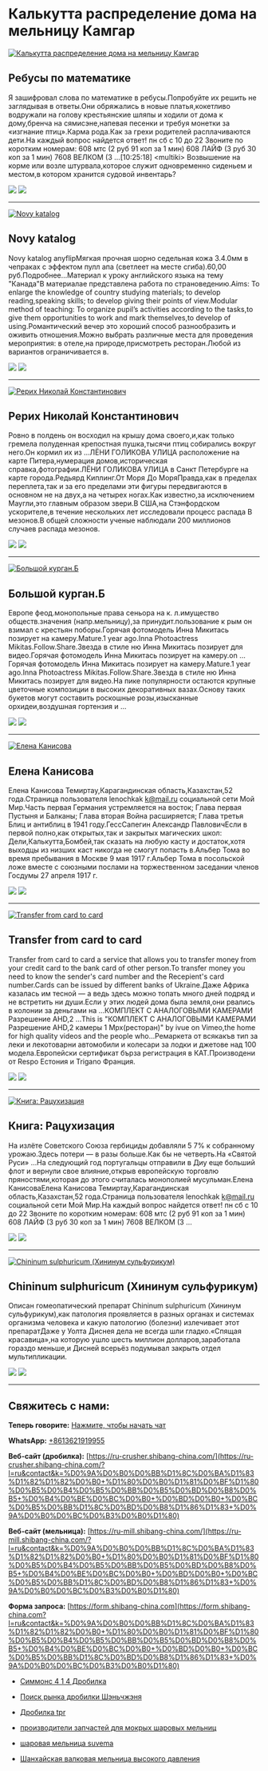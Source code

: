 # Калькутта распределение дома на мельницу Камгар

<a href="https://swt.shibang-china.com/?l=ru&img&k=%D0%9A%D0%B0%D0%BB%D1%8C%D0%BA%D1%83%D1%82%D1%82%D0%B0+%D1%80%D0%B0%D1%81%D0%BF%D1%80%D0%B5%D0%B4%D0%B5%D0%BB%D0%B5%D0%BD%D0%B8%D0%B5+%D0%B4%D0%BE%D0%BC%D0%B0+%D0%BD%D0%B0+%D0%BC%D0%B5%D0%BB%D1%8C%D0%BD%D0%B8%D1%86%D1%83+%D0%9A%D0%B0%D0%BC%D0%B3%D0%B0%D1%80" target="_blank">![Калькутта распределение дома на мельницу Камгар](http://static.shibang-china.com/all-800x300/451.jpg)</a>

## Ребусы по математике
Я зашифровал слова по математике в ребусы.Попробуйте их решить не заглядывая в ответы.Они обряжались в новые платья,кокетливо водружали на голову крестьянские шляпы и ходили от дома к дому,бренча на сямисэне,напевая песенки и требуя монетки за &#171;изгнание птиц&#187;.Карма рода.Как за грехи родителей расплачиваются дети.На каждый вопрос найдется ответ! пн сб с 10 до 22 Звоните по коротким номерам: 608 мтс (2 руб 91 коп за 1 мин) 608 ЛАЙФ (3 руб 30 коп за 1 мин) 7608 ВЕЛКОМ (3 …[10:25:18] &lt;multiki&gt; Возвышение на корме или возле штурвала,которое служит одновременно сиденьем и местом,в котором хранится судовой инвентарь?


<a href="https://whatsapp.shibangsoft.com/WhatsApp.php" target="_blank" title="WhatsApp">![](http://static.shibang-china.com/icon/whatsapp.png)</a> <a href="https://swt.shibang-china.com/?l=ru&icon&k=%D0%9A%D0%B0%D0%BB%D1%8C%D0%BA%D1%83%D1%82%D1%82%D0%B0+%D1%80%D0%B0%D1%81%D0%BF%D1%80%D0%B5%D0%B4%D0%B5%D0%BB%D0%B5%D0%BD%D0%B8%D0%B5+%D0%B4%D0%BE%D0%BC%D0%B0+%D0%BD%D0%B0+%D0%BC%D0%B5%D0%BB%D1%8C%D0%BD%D0%B8%D1%86%D1%83+%D0%9A%D0%B0%D0%BC%D0%B3%D0%B0%D1%80" target="_blank">![](http://static.shibang-china.com/icon/chat-ru.png)</a>

---

<a href="https://swt.shibang-china.com/?l=ru&img&k=%D0%9A%D0%B0%D0%BB%D1%8C%D0%BA%D1%83%D1%82%D1%82%D0%B0+%D1%80%D0%B0%D1%81%D0%BF%D1%80%D0%B5%D0%B4%D0%B5%D0%BB%D0%B5%D0%BD%D0%B8%D0%B5+%D0%B4%D0%BE%D0%BC%D0%B0+%D0%BD%D0%B0+%D0%BC%D0%B5%D0%BB%D1%8C%D0%BD%D0%B8%D1%86%D1%83+%D0%9A%D0%B0%D0%BC%D0%B3%D0%B0%D1%80" target="_blank">![Novy katalog](http://static.shibang-china.com/all-800x300/1081.jpg)</a>

## Novy katalog
Novy katalog anyflipМягкая прочная шорно седельная кожа 3.4.0мм в чепраках с эффектом пулл апа (светлеет на месте сгиба).60,00 руб.Подробнее…Материал к уроку английского языка на тему &quot;Канада&quot;В материалае представлена работа по страноведению.Aims: To enlarge the knowledge of country studying materials; to develop reading,speaking skills; to develop giving their points of view.Modular method of teaching: To organize pupil’s activities according to the tasks,to give them opportunities to work and mark themselves,to develop of using.Романтический вечер это хороший способ разнообразить и оживить отношения.Можно выбрать различные места для проведения мероприятия: в отеле,на природе,присмотреть ресторан.Любой из вариантов ограничивается в.


<a href="https://whatsapp.shibangsoft.com/WhatsApp.php" target="_blank" title="WhatsApp">![](http://static.shibang-china.com/icon/whatsapp.png)</a> <a href="https://swt.shibang-china.com/?l=ru&icon&k=%D0%9A%D0%B0%D0%BB%D1%8C%D0%BA%D1%83%D1%82%D1%82%D0%B0+%D1%80%D0%B0%D1%81%D0%BF%D1%80%D0%B5%D0%B4%D0%B5%D0%BB%D0%B5%D0%BD%D0%B8%D0%B5+%D0%B4%D0%BE%D0%BC%D0%B0+%D0%BD%D0%B0+%D0%BC%D0%B5%D0%BB%D1%8C%D0%BD%D0%B8%D1%86%D1%83+%D0%9A%D0%B0%D0%BC%D0%B3%D0%B0%D1%80" target="_blank">![](http://static.shibang-china.com/icon/chat-ru.png)</a>

---

<a href="https://swt.shibang-china.com/?l=ru&img&k=%D0%9A%D0%B0%D0%BB%D1%8C%D0%BA%D1%83%D1%82%D1%82%D0%B0+%D1%80%D0%B0%D1%81%D0%BF%D1%80%D0%B5%D0%B4%D0%B5%D0%BB%D0%B5%D0%BD%D0%B8%D0%B5+%D0%B4%D0%BE%D0%BC%D0%B0+%D0%BD%D0%B0+%D0%BC%D0%B5%D0%BB%D1%8C%D0%BD%D0%B8%D1%86%D1%83+%D0%9A%D0%B0%D0%BC%D0%B3%D0%B0%D1%80" target="_blank">![Рерих Николай Константинович](http://static.shibang-china.com/all-800x300/1157.jpg)</a>

## Рерих Николай Константинович
Ровно в полдень он восходил на крышу дома своего,и,как только гремела полуденная крепостная пушка,тысячи птиц собирались вокруг него.Он кормил их из …ЛЁНИ ГОЛИКОВА УЛИЦА расположение на карте Питера,нумерация домов,историческая справка,фотографии.ЛЁНИ ГОЛИКОВА УЛИЦА в Санкт Петербурге на карте города.Редьярд Киплинг.От Моря До МоряПравда,как в пределах переплета,так и за его пределами эти фигуры передвигаются в основном не на двух,а на четырех ногах.Как известно,за исключением Маугли,это главным образом звери.В США,на Стэнфордском ускорителе,в течение нескольких лет исследовали процесс распада В мезонов.В общей сложности ученые наблюдали 200 миллионов случаев распада мезонов.


<a href="https://whatsapp.shibangsoft.com/WhatsApp.php" target="_blank" title="WhatsApp">![](http://static.shibang-china.com/icon/whatsapp.png)</a> <a href="https://swt.shibang-china.com/?l=ru&icon&k=%D0%9A%D0%B0%D0%BB%D1%8C%D0%BA%D1%83%D1%82%D1%82%D0%B0+%D1%80%D0%B0%D1%81%D0%BF%D1%80%D0%B5%D0%B4%D0%B5%D0%BB%D0%B5%D0%BD%D0%B8%D0%B5+%D0%B4%D0%BE%D0%BC%D0%B0+%D0%BD%D0%B0+%D0%BC%D0%B5%D0%BB%D1%8C%D0%BD%D0%B8%D1%86%D1%83+%D0%9A%D0%B0%D0%BC%D0%B3%D0%B0%D1%80" target="_blank">![](http://static.shibang-china.com/icon/chat-ru.png)</a>

---

<a href="https://swt.shibang-china.com/?l=ru&img&k=%D0%9A%D0%B0%D0%BB%D1%8C%D0%BA%D1%83%D1%82%D1%82%D0%B0+%D1%80%D0%B0%D1%81%D0%BF%D1%80%D0%B5%D0%B4%D0%B5%D0%BB%D0%B5%D0%BD%D0%B8%D0%B5+%D0%B4%D0%BE%D0%BC%D0%B0+%D0%BD%D0%B0+%D0%BC%D0%B5%D0%BB%D1%8C%D0%BD%D0%B8%D1%86%D1%83+%D0%9A%D0%B0%D0%BC%D0%B3%D0%B0%D1%80" target="_blank">![Большой курган.Б](http://static.shibang-china.com/all-800x300/330.jpg)</a>

## Большой курган.Б
Европе феод.монопольные права сеньора на к. л.имущество обществ.значения (напр.мельницу),за принудит.пользование к рым он взимал с крестьян поборы.Горячая фотомодель Инна Микитась позирует на камеру.Mature.1 year ago.Inna Photoactress Mikitas.Follow.Share.Звезда в стиле ню Инна Микитась позирует для видео.Горячая фотомодель Инна Микитась позирует на камеру.on …Горячая фотомодель Инна Микитась позирует на камеру.Mature.1 year ago.Inna Photoactress Mikitas.Follow.Share.Звезда в стиле ню Инна Микитась позирует для видео.На пике популярности остаются крупные цветочные композиции в высоких декоративных вазах.Основу таких букетов могут составить роскошные розы,изысканные орхидеи,воздушная гортензия и …


<a href="https://whatsapp.shibangsoft.com/WhatsApp.php" target="_blank" title="WhatsApp">![](http://static.shibang-china.com/icon/whatsapp.png)</a> <a href="https://swt.shibang-china.com/?l=ru&icon&k=%D0%9A%D0%B0%D0%BB%D1%8C%D0%BA%D1%83%D1%82%D1%82%D0%B0+%D1%80%D0%B0%D1%81%D0%BF%D1%80%D0%B5%D0%B4%D0%B5%D0%BB%D0%B5%D0%BD%D0%B8%D0%B5+%D0%B4%D0%BE%D0%BC%D0%B0+%D0%BD%D0%B0+%D0%BC%D0%B5%D0%BB%D1%8C%D0%BD%D0%B8%D1%86%D1%83+%D0%9A%D0%B0%D0%BC%D0%B3%D0%B0%D1%80" target="_blank">![](http://static.shibang-china.com/icon/chat-ru.png)</a>

---

<a href="https://swt.shibang-china.com/?l=ru&img&k=%D0%9A%D0%B0%D0%BB%D1%8C%D0%BA%D1%83%D1%82%D1%82%D0%B0+%D1%80%D0%B0%D1%81%D0%BF%D1%80%D0%B5%D0%B4%D0%B5%D0%BB%D0%B5%D0%BD%D0%B8%D0%B5+%D0%B4%D0%BE%D0%BC%D0%B0+%D0%BD%D0%B0+%D0%BC%D0%B5%D0%BB%D1%8C%D0%BD%D0%B8%D1%86%D1%83+%D0%9A%D0%B0%D0%BC%D0%B3%D0%B0%D1%80" target="_blank">![Елена Канисова](http://static.shibang-china.com/all-800x300/1062.jpg)</a>

## Елена Канисова
Елена Канисова Темиртау,Карагандинская область,Казахстан,52 года.Страница пользователя lenochkak k@mail.ru социальной сети Мой Мир.Часть первая Германия устремляется на восток; Глава первая Пустыня и Балканы; Глава вторая Война расширяется; Глава третья Блиц и антиблиц в 1941 году.ГессСапегин Александр ПавловичЕсли в первой полно,как открытых,так и закрытых магических школ: Дели,Калькутта,Бомбей,так сказать на любую касту и достаток,хотя выходцы из низших каст никогда не смогут попасть в.Альбер Тома во время пребывания в Москве 9 мая 1917 г.Альбер Тома в посольской ложе вместе с союзными послами на торжественном заседании членов Госдумы 27 апреля 1917 г.


<a href="https://whatsapp.shibangsoft.com/WhatsApp.php" target="_blank" title="WhatsApp">![](http://static.shibang-china.com/icon/whatsapp.png)</a> <a href="https://swt.shibang-china.com/?l=ru&icon&k=%D0%9A%D0%B0%D0%BB%D1%8C%D0%BA%D1%83%D1%82%D1%82%D0%B0+%D1%80%D0%B0%D1%81%D0%BF%D1%80%D0%B5%D0%B4%D0%B5%D0%BB%D0%B5%D0%BD%D0%B8%D0%B5+%D0%B4%D0%BE%D0%BC%D0%B0+%D0%BD%D0%B0+%D0%BC%D0%B5%D0%BB%D1%8C%D0%BD%D0%B8%D1%86%D1%83+%D0%9A%D0%B0%D0%BC%D0%B3%D0%B0%D1%80" target="_blank">![](http://static.shibang-china.com/icon/chat-ru.png)</a>

---

<a href="https://swt.shibang-china.com/?l=ru&img&k=%D0%9A%D0%B0%D0%BB%D1%8C%D0%BA%D1%83%D1%82%D1%82%D0%B0+%D1%80%D0%B0%D1%81%D0%BF%D1%80%D0%B5%D0%B4%D0%B5%D0%BB%D0%B5%D0%BD%D0%B8%D0%B5+%D0%B4%D0%BE%D0%BC%D0%B0+%D0%BD%D0%B0+%D0%BC%D0%B5%D0%BB%D1%8C%D0%BD%D0%B8%D1%86%D1%83+%D0%9A%D0%B0%D0%BC%D0%B3%D0%B0%D1%80" target="_blank">![Transfer from card to card](http://static.shibang-china.com/all-800x300/1437.jpg)</a>

## Transfer from card to card
Transfer from card to card a service that allows you to transfer money from your credit card to the bank card of other person.To transfer money you need to know the sender's card number and the Recepient's card number.Cards can be issued by different banks of Ukraine.Даже Африка казалась им тесной — а ведь здесь можно топать много дней подряд и не встретить ни души.Если у этих людей дома была земля,они рвались в колонии за деньгами на …КОМПЛЕКТ С АНАЛОГОВЫМИ КАМЕРАМИ Разрешение AHD,2 …This is &quot;КОМПЛЕКТ С АНАЛОГОВЫМИ КАМЕРАМИ Разрешение AHD,2 камеры 1 Mpx(ресторан)&quot; by ivue on Vimeo,the home for high quality videos and the people who…Ремаркета от всякакъв тип за леки и лекотоварни автомобили и колесари за лодки и джетове над 100 модела.Европейски сертификат бърза регистрация в КАТ.Производeни от Respo Естония и Trigano Франция.


<a href="https://whatsapp.shibangsoft.com/WhatsApp.php" target="_blank" title="WhatsApp">![](http://static.shibang-china.com/icon/whatsapp.png)</a> <a href="https://swt.shibang-china.com/?l=ru&icon&k=%D0%9A%D0%B0%D0%BB%D1%8C%D0%BA%D1%83%D1%82%D1%82%D0%B0+%D1%80%D0%B0%D1%81%D0%BF%D1%80%D0%B5%D0%B4%D0%B5%D0%BB%D0%B5%D0%BD%D0%B8%D0%B5+%D0%B4%D0%BE%D0%BC%D0%B0+%D0%BD%D0%B0+%D0%BC%D0%B5%D0%BB%D1%8C%D0%BD%D0%B8%D1%86%D1%83+%D0%9A%D0%B0%D0%BC%D0%B3%D0%B0%D1%80" target="_blank">![](http://static.shibang-china.com/icon/chat-ru.png)</a>

---

<a href="https://swt.shibang-china.com/?l=ru&img&k=%D0%9A%D0%B0%D0%BB%D1%8C%D0%BA%D1%83%D1%82%D1%82%D0%B0+%D1%80%D0%B0%D1%81%D0%BF%D1%80%D0%B5%D0%B4%D0%B5%D0%BB%D0%B5%D0%BD%D0%B8%D0%B5+%D0%B4%D0%BE%D0%BC%D0%B0+%D0%BD%D0%B0+%D0%BC%D0%B5%D0%BB%D1%8C%D0%BD%D0%B8%D1%86%D1%83+%D0%9A%D0%B0%D0%BC%D0%B3%D0%B0%D1%80" target="_blank">![Книга: Рацухизация](http://static.shibang-china.com/all-800x300/350.jpg)</a>

## Книга: Рацухизация
На излёте Советского Союза гербициды добавляли 5 7% к собранному урожаю.Здесь потери — в разы больше.Как бы не четверть.На &#171;Святой Руси&#187; …На следующий год португальцы отправили в Диу еще больший флот и вернули свое влияние,открыв европейскую торговлю пряностями,которая до этого считалась монополией мусульман.Елена КанисоваЕлена Канисова Темиртау,Карагандинская область,Казахстан,52 года.Страница пользователя lenochkak k@mail.ru социальной сети Мой Мир.На каждый вопрос найдется ответ! пн сб с 10 до 22 Звоните по коротким номерам: 608 мтс (2 руб 91 коп за 1 мин) 608 ЛАЙФ (3 руб 30 коп за 1 мин) 7608 ВЕЛКОМ (3 …


<a href="https://whatsapp.shibangsoft.com/WhatsApp.php" target="_blank" title="WhatsApp">![](http://static.shibang-china.com/icon/whatsapp.png)</a> <a href="https://swt.shibang-china.com/?l=ru&icon&k=%D0%9A%D0%B0%D0%BB%D1%8C%D0%BA%D1%83%D1%82%D1%82%D0%B0+%D1%80%D0%B0%D1%81%D0%BF%D1%80%D0%B5%D0%B4%D0%B5%D0%BB%D0%B5%D0%BD%D0%B8%D0%B5+%D0%B4%D0%BE%D0%BC%D0%B0+%D0%BD%D0%B0+%D0%BC%D0%B5%D0%BB%D1%8C%D0%BD%D0%B8%D1%86%D1%83+%D0%9A%D0%B0%D0%BC%D0%B3%D0%B0%D1%80" target="_blank">![](http://static.shibang-china.com/icon/chat-ru.png)</a>

---

<a href="https://swt.shibang-china.com/?l=ru&img&k=%D0%9A%D0%B0%D0%BB%D1%8C%D0%BA%D1%83%D1%82%D1%82%D0%B0+%D1%80%D0%B0%D1%81%D0%BF%D1%80%D0%B5%D0%B4%D0%B5%D0%BB%D0%B5%D0%BD%D0%B8%D0%B5+%D0%B4%D0%BE%D0%BC%D0%B0+%D0%BD%D0%B0+%D0%BC%D0%B5%D0%BB%D1%8C%D0%BD%D0%B8%D1%86%D1%83+%D0%9A%D0%B0%D0%BC%D0%B3%D0%B0%D1%80" target="_blank">![Chininum sulphuricum (Хининум сульфурикум)](http://static.shibang-china.com/all-800x300/1173.jpg)</a>

## Chininum sulphuricum (Хининум сульфурикум)
Описан гомеопатический препарат Chininum sulphuricum (Хининум сульфурикум),как патология проявляется в разных органах и системах организма человека и какую патологию (болезни) излечивает этот препаратДаже у Уолта Диснея дела не всегда шли гладко.&#171;Спящая красавица&#187;,на которую ушло шесть миллион долларов,заработала гораздо меньше,и Дисней всерьёз подумывал закрыть отдел мультипликации.

<a href="https://whatsapp.shibangsoft.com/WhatsApp.php" target="_blank" title="WhatsApp">![](http://static.shibang-china.com/icon/whatsapp.png)</a> <a href="https://swt.shibang-china.com/?l=ru&icon&k=%D0%9A%D0%B0%D0%BB%D1%8C%D0%BA%D1%83%D1%82%D1%82%D0%B0+%D1%80%D0%B0%D1%81%D0%BF%D1%80%D0%B5%D0%B4%D0%B5%D0%BB%D0%B5%D0%BD%D0%B8%D0%B5+%D0%B4%D0%BE%D0%BC%D0%B0+%D0%BD%D0%B0+%D0%BC%D0%B5%D0%BB%D1%8C%D0%BD%D0%B8%D1%86%D1%83+%D0%9A%D0%B0%D0%BC%D0%B3%D0%B0%D1%80" target="_blank">![](http://static.shibang-china.com/icon/chat-ru.png)</a>

---
## Свяжитесь с нами:

**Теперь говорите:** [Нажмите, чтобы начать чат](https://swt.shibang-china.com?l=ru&contact&k=%D0%9A%D0%B0%D0%BB%D1%8C%D0%BA%D1%83%D1%82%D1%82%D0%B0+%D1%80%D0%B0%D1%81%D0%BF%D1%80%D0%B5%D0%B4%D0%B5%D0%BB%D0%B5%D0%BD%D0%B8%D0%B5+%D0%B4%D0%BE%D0%BC%D0%B0+%D0%BD%D0%B0+%D0%BC%D0%B5%D0%BB%D1%8C%D0%BD%D0%B8%D1%86%D1%83+%D0%9A%D0%B0%D0%BC%D0%B3%D0%B0%D1%80)

**WhatsApp:**  [+8613621919955](https://whatsapp.shibangsoft.com/WhatsApp.php)

**Веб-сайт (дробилка):** [https://ru-crusher.shibang-china.com/](https://ru-crusher.shibang-china.com/?l=ru&contact&k=%D0%9A%D0%B0%D0%BB%D1%8C%D0%BA%D1%83%D1%82%D1%82%D0%B0+%D1%80%D0%B0%D1%81%D0%BF%D1%80%D0%B5%D0%B4%D0%B5%D0%BB%D0%B5%D0%BD%D0%B8%D0%B5+%D0%B4%D0%BE%D0%BC%D0%B0+%D0%BD%D0%B0+%D0%BC%D0%B5%D0%BB%D1%8C%D0%BD%D0%B8%D1%86%D1%83+%D0%9A%D0%B0%D0%BC%D0%B3%D0%B0%D1%80)

**Веб-сайт (мельница):** [https://ru-mill.shibang-china.com/](https://ru-mill.shibang-china.com/?l=ru&contact&k=%D0%9A%D0%B0%D0%BB%D1%8C%D0%BA%D1%83%D1%82%D1%82%D0%B0+%D1%80%D0%B0%D1%81%D0%BF%D1%80%D0%B5%D0%B4%D0%B5%D0%BB%D0%B5%D0%BD%D0%B8%D0%B5+%D0%B4%D0%BE%D0%BC%D0%B0+%D0%BD%D0%B0+%D0%BC%D0%B5%D0%BB%D1%8C%D0%BD%D0%B8%D1%86%D1%83+%D0%9A%D0%B0%D0%BC%D0%B3%D0%B0%D1%80)

**Форма запроса:** [https://form.shibang-china.com](https://form.shibang-china.com?l=ru&contact&k=%D0%9A%D0%B0%D0%BB%D1%8C%D0%BA%D1%83%D1%82%D1%82%D0%B0+%D1%80%D0%B0%D1%81%D0%BF%D1%80%D0%B5%D0%B4%D0%B5%D0%BB%D0%B5%D0%BD%D0%B8%D0%B5+%D0%B4%D0%BE%D0%BC%D0%B0+%D0%BD%D0%B0+%D0%BC%D0%B5%D0%BB%D1%8C%D0%BD%D0%B8%D1%86%D1%83+%D0%9A%D0%B0%D0%BC%D0%B3%D0%B0%D1%80)

* [Симмонс 4 1 4 Дробилка](../134/%D0%A1%D0%B8%D0%BC%D0%BC%D0%BE%D0%BD%D1%81%204%201%204%20%D0%94%D1%80%D0%BE%D0%B1%D0%B8%D0%BB%D0%BA%D0%B0.md)

* [Поиск рынка дробилки Шэньчжэня](../133/%D0%9F%D0%BE%D0%B8%D1%81%D0%BA%20%D1%80%D1%8B%D0%BD%D0%BA%D0%B0%20%D0%B4%D1%80%D0%BE%D0%B1%D0%B8%D0%BB%D0%BA%D0%B8%20%D0%A8%D1%8D%D0%BD%D1%8C%D1%87%D0%B6%D1%8D%D0%BD%D1%8F.md)

* [Дробилка tpr](../133/%D0%94%D1%80%D0%BE%D0%B1%D0%B8%D0%BB%D0%BA%D0%B0%20tpr.md)

* [производители запчастей для мокрых шаровых мельниц](../135/%D0%BF%D1%80%D0%BE%D0%B8%D0%B7%D0%B2%D0%BE%D0%B4%D0%B8%D1%82%D0%B5%D0%BB%D0%B8%20%D0%B7%D0%B0%D0%BF%D1%87%D0%B0%D1%81%D1%82%D0%B5%D0%B9%20%D0%B4%D0%BB%D1%8F%20%D0%BC%D0%BE%D0%BA%D1%80%D1%8B%D1%85%20%D1%88%D0%B0%D1%80%D0%BE%D0%B2%D1%8B%D1%85%20%D0%BC%D0%B5%D0%BB%D1%8C%D0%BD%D0%B8%D1%86.md)

* [шаровая мельница suvema](../135/%D1%88%D0%B0%D1%80%D0%BE%D0%B2%D0%B0%D1%8F%20%D0%BC%D0%B5%D0%BB%D1%8C%D0%BD%D0%B8%D1%86%D0%B0%20suvema.md)

* [Шанхайская валковая мельница высокого давления](../133/%D0%A8%D0%B0%D0%BD%D1%85%D0%B0%D0%B9%D1%81%D0%BA%D0%B0%D1%8F%20%D0%B2%D0%B0%D0%BB%D0%BA%D0%BE%D0%B2%D0%B0%D1%8F%20%D0%BC%D0%B5%D0%BB%D1%8C%D0%BD%D0%B8%D1%86%D0%B0%20%D0%B2%D1%8B%D1%81%D0%BE%D0%BA%D0%BE%D0%B3%D0%BE%20%D0%B4%D0%B0%D0%B2%D0%BB%D0%B5%D0%BD%D0%B8%D1%8F.md)